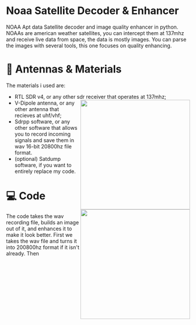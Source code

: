 # Noaa Satellite Decoder & Enhancer
NOAA Apt data Satellite decoder and image quality enhancer in python. NOAAs are american weather satellites, you can intercept them at 137mhz and receive live data from space, the data is mostly images. You can parse the images with several tools, this one focuses on quality enhancing.

# 📡 Antennas & Materials
The materials i used are:
- RTL SDR v4, or any other sdr receiver that operates at 137mhz; <img src="media/sdr" align="right" width="300">
- V-Dipole antenna, or any other antenna that recieves at uhf/vhf; <img src="media/antenna" align="right" width="300">
- Sdrpp software, or any other software that allows you to record incoming signals and save them in wav 16-bit 20800hz file format.
- (optional) Satdump software, if you want to entirely replace my code.

# 💻 Code
The code takes the wav recording file, builds an image out of it, and enhances it to make it look better. 
First we takes the wav file and turns it into 200800hz format if it isn't already. Then

